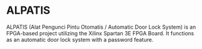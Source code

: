 # ALPATIS
ALPATIS (Alat Pengunci Pintu Otomatis / Automatic Door Lock System) is an FPGA-based project utilizing the Xilinx Spartan 3E FPGA Board. It functions as an automatic door lock system with a password feature.

